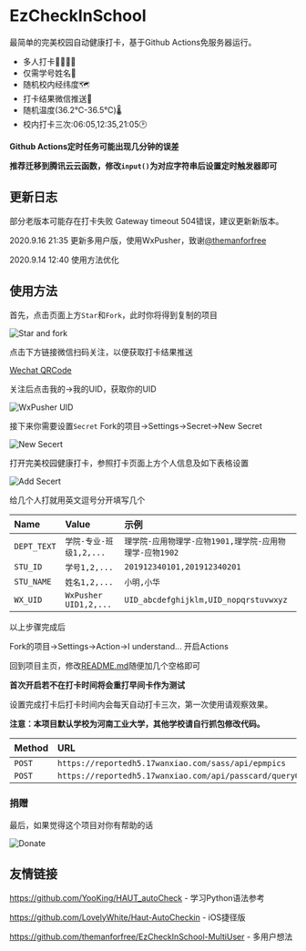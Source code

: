 # EzCheckInSchool
最简单的完美校园自动健康打卡，基于Github Actions免服务器运行。

- 多人打卡👨‍👩‍👧‍👦 
- 仅需学号姓名🎫 
- 随机校内经纬度🗺️ 
- 打卡结果微信推送💬    
- 随机温度(36.2℃-36.5℃)🌡
- 校内打卡三次:06:05,12:35,21:05🕑

**Github Actions定时任务可能出现几分钟的误差**

**推荐迁移到腾讯云云函数，修改`input()`为对应字符串后设置定时触发器即可**

## 更新日志

部分老版本可能存在打卡失败 Gateway timeout 504错误，建议更新新版本。

2020.9.16 21:35 更新多用户版，使用WxPusher，致谢[@themanforfree](https://github.com/themanforfree)

2020.9.14 12:40 使用方法优化

## 使用方法

首先，点击页面上方`Star`和`Fork`，此时你将得到复制的项目

![Star and fork](https://s1.ax1x.com/2020/09/16/w22nDx.png)

点击下方链接微信扫码关注，以便获取打卡结果推送

[Wechat QRCode](http://wxpusher.zjiecode.com/api/qrcode/FHFBNBtuM9q4rmR2AS2okzHcBEoh9pFa1JsseEb0PXixltPGFh3UFaw0qwLH4sSJ.jpg)

关注后点击我的->我的UID，获取你的UID

![WxPusher UID](https://s1.ax1x.com/2020/09/16/w2W6H0.png)

接下来你需要设置`Secret` Fork的项目->Settings->Secret->New Secret

![New Secert](https://s1.ax1x.com/2020/09/16/w27Awd.png)

打开完美校园健康打卡，参照打卡页面上方个人信息及如下表格设置

![Add Secert](https://s1.ax1x.com/2020/09/15/wcCRvn.png)

给几个人打就用英文逗号分开填写几个

|Name|Value|示例|
| :-----| :---- | :---- |
|`DEPT_TEXT`|`学院-专业-班级1,2,...`|`理学院-应用物理学-应物1901,理学院-应用物理学-应物1902`|
|`STU_ID`|`学号1,2,...`|`201912340101,201912340201`|
|`STU_NAME`|`姓名1,2,...`|`小明,小华`|
|`WX_UID`|`WxPusher UID1,2,...`|`UID_abcdefghijklm,UID_nopqrstuvwxyz`| 

以上步骤完成后

Fork的项目->Settings->Action->I understand... 开启Actions

回到项目主页，修改[README.md](/README.md)随便加几个空格即可

**首次开启若不在打卡时间将会重打早间卡作为测试**

设置完成打卡后打卡时间内会每天自动打卡三次，第一次使用请观察效果。

**注意：本项目默认学校为河南工业大学，其他学校请自行抓包修改代码。**

|Method|URL|修改|
| :-----| :---- | :---- |
|`POST`|`https://reportedh5.17wanxiao.com/sass/api/epmpics`|`main.py`|
|`POST`|`https://reportedh5.17wanxiao.com/api/passcard/queryOrg`|`response.json`|

### 捐赠
最后，如果觉得这个项目对你有帮助的话

![Donate](https://s1.ax1x.com/2020/09/15/wcPVqP.png)

## 友情链接

https://github.com/YooKing/HAUT_autoCheck - 学习Python语法参考

https://github.com/LovelyWhite/Haut-AutoCheckin - iOS捷径版

https://github.com/themanforfree/EzCheckInSchool-MultiUser - 多用户想法

